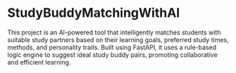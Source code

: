 # StudyBuddyMatchingWithAI
This project is an AI-powered tool that intelligently matches students with suitable study partners based on their learning goals, preferred study times, methods, and personality traits. Built using FastAPI, it uses a rule-based logic engine to suggest ideal study buddy pairs, promoting collaborative and efficient learning.
